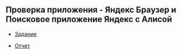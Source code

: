 ## Проверка приложения - Яндекс Браузер и Поисковое приложение Яндекс с Алисой
- [Задание](https://github.com/ELvovo7/TZ_ya.brouser_ya.s.alisa/blob/main/Задание/Тестовое%20задание%20iOS.pdf)

- [Отчет](https://github.com/ELvovo7/TZ_ya.brouser_ya.s.alisa/blob/main/Отчет/Отчет%20Тестовое%20задание%20Я.браузер%20и%20я.с%20алисой.pdf)
